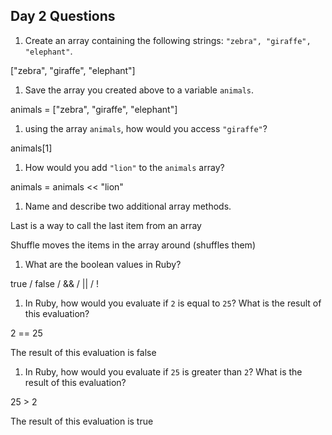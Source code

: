 ## Day 2 Questions

1. Create an array containing the following strings: `"zebra", "giraffe", "elephant"`.

["zebra", "giraffe", "elephant"]

1. Save the array you created above to a variable `animals`.

animals = ["zebra", "giraffe", "elephant"]

1. using the array `animals`, how would you access `"giraffe"`?

animals[1]

1. How would you add `"lion"` to the `animals` array?

animals = animals << "lion"

1. Name and describe two additional array methods.

Last is a way to call the last item from an array

Shuffle moves the items in the array around (shuffles them)

1. What are the boolean values in Ruby?

true / false / && / || / !  

1. In Ruby, how would you evaluate if `2` is equal to `25`? What is the result of this evaluation?

2 == 25

The result of this evaluation is false

1. In Ruby, how would you evaluate if `25` is greater than `2`? What is the result of this evaluation?

25 > 2

The result of this evaluation is true 
